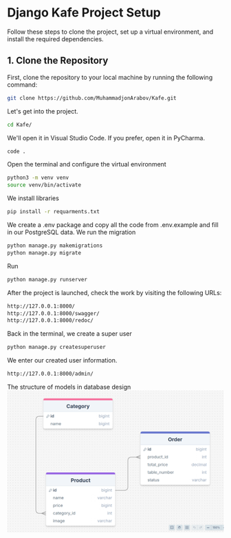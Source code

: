 # Django Kafe Project Setup

Follow these steps to clone the project, set up a virtual environment, and install the required dependencies.

## 1. Clone the Repository

First, clone the repository to your local machine by running the following command:

```bash
git clone https://github.com/MuhammadjonArabov/Kafe.git
```
Let's get into the project.
```bash
cd Kafe/
```
We'll open it in Visual Studio Code. If you prefer, open it in PyCharma.
```bash
code .
```
Open the terminal and configure the virtual environment
```bash
python3 -m venv venv
source venv/bin/activate
```
We install libraries
```bash
pip install -r requarments.txt
```
We create a .env package and copy all the code from .env.example and fill in our PostgreSQL data.
We run the migration
```bash
python manage.py makemigrations
python manage.py migrate
```
Run
```bash
python manage.py runserver
```
After the project is launched, check the work by visiting the following URLs:
```bash
http://127.0.0.1:8000/
http://127.0.0.1:8000/swagger/
http://127.0.0.1:8000/redoc/
```
Back in the terminal, we create a super user
```bash
python manage.py createsuperuser
```
We enter our created user information.
```bash
http://127.0.0.1:8000/admin/
```

The structure of models in database design
![Alt text](https://github.com/MuhammadjonArabov/Kafe/blob/main/DrawDB-Stricture.png)
